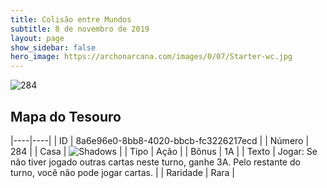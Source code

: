 ```yaml
---
title: Colisão entre Mundos
subtitle: 8 de novembro de 2019
layout: page
show_sidebar: false
hero_image: https://archonarcana.com/images/0/07/Starter-wc.jpg
---
```


![284](https://cdn.keyforgegame.com/media/card_front/pt/452_284_Q7HHRF75F97J_pt.png)

## Mapa do Tesouro

|----|----|
| ID | 8a6e96e0-8bb8-4020-bbcb-fc3226217ecd |
| Número | 284 |
| Casa | ![Shadows](https://archonarcana.com/images/thumb/e/ee/Shadows.png/22px-Shadows.png "Sombras") |
| Tipo | Ação |
| Bônus | 1A |
| Texto | Jogar: Se não tiver jogado outras cartas neste turno, ganhe 3A. Pelo restante do turno, você não pode jogar cartas. |
| Raridade | Rara |
